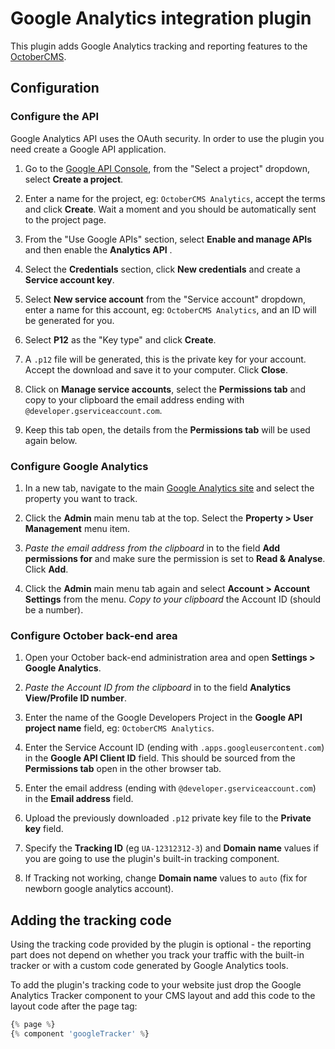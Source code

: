 # Google Analytics integration plugin

This plugin adds Google Analytics tracking and reporting features to the [OctoberCMS](http://octobercms.com).

## Configuration

### Configure the API

Google Analytics API uses the OAuth security. In order to use the plugin you need create a Google API application.

1. Go to the [Google API Console](https://cloud.google.com/console/project), from the "Select a project" dropdown, select **Create a project**.

1. Enter a name for the project, eg: `OctoberCMS Analytics`, accept the terms and click **Create**. Wait a moment and you should be automatically sent to the project page.

1. From the "Use Google APIs" section, select **Enable and manage APIs** and then enable the **Analytics API** .

1. Select the **Credentials** section, click **New credentials** and create a **Service account key**.

1. Select **New service account** from the "Service account" dropdown, enter a name for this account, eg: `OctoberCMS Analytics`, and an ID will be generated for you.

1. Select **P12** as the "Key type" and click **Create**.

1. A `.p12` file will be generated, this is the private key for your account. Accept the download and save it to your computer. Click **Close**.

1. Click on **Manage service accounts**, select the **Permissions tab** and copy to your clipboard the email address ending with `@developer.gserviceaccount.com`.

1. Keep this tab open, the details from the **Permissions tab** will be used again below.

### Configure Google Analytics

1. In a new tab, navigate to the main [Google Analytics site](https://www.google.com/analytics/web/) and select the property you want to track.

1. Click the **Admin** main menu tab at the top. Select the **Property > User Management** menu item.

1. *Paste the email address from the clipboard* in to the field **Add permissions for** and make sure the permission is set to **Read & Analyse**. Click **Add**.

1. Click the **Admin** main menu tab again and select **Account > Account Settings** from the menu. *Copy to your clipboard* the Account ID (should be a number).

### Configure October back-end area

1. Open your October back-end administration area and open **Settings > Google Analytics**. 

1. *Paste the Account ID from the clipboard* in to the field **Analytics View/Profile ID number**.

1. Enter the name of the Google Developers Project in the **Google API project name** field, eg: `OctoberCMS Analytics`.

1. Enter the Service Account ID (ending with `.apps.googleusercontent.com`) in the **Google API Client ID** field. This should be sourced from the **Permissions tab** open in the other browser tab.

1. Enter the email address (ending with `@developer.gserviceaccount.com`) in the **Email address** field.

1. Upload the previously downloaded `.p12` private key file to the **Private key** field.

1. Specify the **Tracking ID** (eg `UA-12312312-3`) and **Domain name** values if you are going to use the plugin's built-in tracking component.

1. If Tracking not working, change **Domain name** values to `auto` (fix for newborn google analytics account).

## Adding the tracking code

Using the tracking code provided by the plugin is optional - the reporting part does not depend on whether you track your traffic with the built-in tracker or with a custom code generated by Google Analytics tools. 

To add the plugin's tracking code to your website just drop the Google Analytics Tracker component to your CMS layout and add this code to the layout code after the page tag:

```php
{% page %}
{% component 'googleTracker' %}
```
